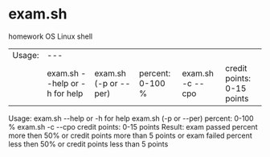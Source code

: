 # exam.sh
homework OS Linux shell

<table>
    <tr>
        <td>Usage:</td>
	    <td> --- </td>
	    </tr>
    <tr>
    	<td></td>
	    <td> exam.sh --help or -h for help </td>
			  <td>exam.sh (-p or --per) <percent> </td>
			<td>	    percent: 0-100 % </td>
			  <td>exam.sh -c --cpo <credit points> </td>
			<td>	    credit points: 0-15 points </td>
</tr>
</table>

Usage:
 			  exam.sh --help or -h for help
			  exam.sh (-p or --per) <percent>
				    percent: 0-100 %
			  exam.sh -c --cpo <credit points>
				    credit points: 0-15 points
 Result:
			  exam passed
				    percent more then 50% or
				    credit points more than 5 points
 or
			  exam failed
				    percent less then 50% or
            credit points less than 5 points
